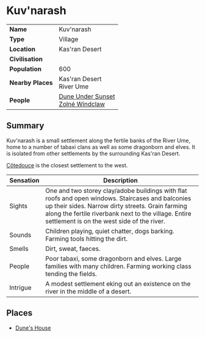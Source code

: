 # Kuv'narash

|||
| --- | --- |
| **Name** | Kuv'narash | place.4
| **Type** | Village |
| **Location** | Kas'ran Desert |
| **Civilisation** | |
| **Population** | 600 |
| **Nearby Places** | Kas'ran Desert<br>River Ume |
| **People** | [Dune Under Sunset](../../characters/dune-under-sunset.md)<br>[Zolné Windclaw](../../characters/zolne-windclaw.md) |

## Summary

Kuv'narash is a small settlement along the fertile banks of the River Ume, home to a number of tabaxi clans as well as some dragonborn and elves. It is isolated from other settlements by the surrounding Kas'ran Desert.

[Côtedouce](../towns/cotedouce.md) is the closest settlement to the west.

| Sensation | Description |
| ---- | --- |
| Sights | One and two storey clay/adobe buildings with flat roofs and open windows. Staircases and balconies up their sides. Narrow dirty streets. Grain farming along the fertile riverbank next to the village. Entire settlement is on the west side of the river. |
| Sounds | Children playing, quiet chatter, dogs barking. Farming tools hitting the dirt. |
| Smells | Dirt, sweat, faeces. |
| People | Poor tabaxi, some dragonborn and elves. Large families with many children. Farming working class tending the fields. |
| Intrigue | A modest settlement eking out an existence on the river in the middle of a desert. |

## Places

- [Dune's House](../buildings/houses/dunes-house.md)
